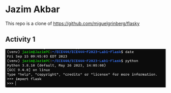 # Jazim Akbar

This repo is a clone of https://github.com/miguelgrinberg/flasky

## Activity 1
![alt text](screenshots/Activity1.png)
